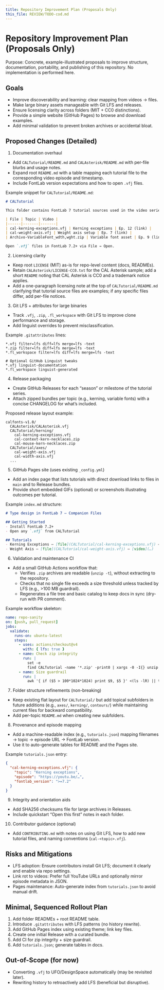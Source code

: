 ```yaml
---
title: Repository Improvement Plan (Proposals Only)
this_file: REVIEW/TODO-cod.md
---
```


# Repository Improvement Plan (Proposals Only)

Purpose: Concrete, example-illustrated proposals to improve structure, documentation, portability, and publishing of this repository. No implementation is performed here.

## Goals

- Improve discoverability and learning: clear mapping from videos → files.
- Make large binary assets manageable with Git LFS and releases.
- Ensure licensing clarity across folders (MIT + CC0 distinctions).
- Provide a simple website (GitHub Pages) to browse and download examples.
- Add minimal validation to prevent broken archives or accidental bloat.

## Proposed Changes (Detailed)

1) Documentation overhaul
- Add `CALTutorial/README.md` and `CALAsterisk/README.md` with per-file blurbs and usage notes.
- Expand root `README.md` with a table mapping each tutorial file to the corresponding video episode and timestamp.
- Include FontLab version expectations and how to open `.vfj` files.

Example snippet for `CALTutorial/README.md`:

```md
# CALTutorial

This folder contains FontLab 7 tutorial sources used in the video series.

| File | Topic | Video |
|------|-------|-------|
| cal-kerning-exceptions.vfj | Kerning exceptions | Ep. 12 (link) |
| cal-weight-axis.vfj | Weight axis setup | Ep. 7 (link) |
| Archivo-VariableFont_wdth,wght.zip | Variable font asset | Ep. 9 (link) |

Open `.vfj` files in FontLab 7.2+ via File → Open.
```

2) Licensing clarity
- Keep root `LICENSE` (MIT) as-is for repo-level content (docs, READMEs).
- Retain `CALAsterisk/LICENSE-CC0.txt` for the CAL Asterisk sample; add a short `README` noting that CAL Asterisk is CC0 and a trademark notice applies.
- Add a one-paragraph licensing note at the top of `CALTutorial/README.md` clarifying that tutorial source files are examples; if any specific files differ, add per-file notices.

3) Git LFS + attributes for large binaries
- Track `.vfj`, `.zip`, `.fl_workspace` with Git LFS to improve clone performance and storage.
- Add linguist overrides to prevent misclassification.

Example `.gitattributes` lines:

```
*.vfj filter=lfs diff=lfs merge=lfs -text
*.zip filter=lfs diff=lfs merge=lfs -text
*.fl_workspace filter=lfs diff=lfs merge=lfs -text

# Optional GitHub Linguist tweaks
*.vfj linguist-documentation
*.fl_workspace linguist-generated
```

4) Release packaging
- Create GitHub Releases for each “season” or milestone of the tutorial series.
- Attach zipped bundles per topic (e.g., kerning, variable fonts) with a concise CHANGELOG for what’s included.

Proposed release layout example:

```
calfonts-v1.0/
  CALAsterisk/CALAsterisk.vfj
  CALTutorial/kerning/
    cal-kerning-exceptions.vfj
    cal-context-kern-necklaces.zip
    cal-mouse-kern-necklaces.zip
  CALTutorial/axes/
    cal-weight-axis.vfj
    cal-width-axis.vfj
  ...
```

5) GitHub Pages site (uses existing `_config.yml`)
- Add an index page that lists tutorials with direct download links to files in `main` and to Release bundles.
- Provide short embedded GIFs (optional) or screenshots illustrating outcomes per tutorial.

Example `index.md` structure:

```md
# Type design in FontLab 7 – Companion Files

## Getting Started
- Install FontLab 7.2+
- Open any `.vfj` from CALTutorial

## Tutorials
- Kerning Exceptions — [file](CALTutorial/cal-kerning-exceptions.vfj) — [video](…)
- Weight Axis — [file](CALTutorial/cal-weight-axis.vfj) — [video](…)
```

6) Validation and maintenance CI
- Add a small GitHub Actions workflow that:
  - Verifies `.zip` archives are readable (`unzip -t`), without extracting to the repository.
  - Checks that no single file exceeds a size threshold unless tracked by LFS (e.g., >100 MB guardrail).
  - Regenerates a file tree and basic catalog to keep docs in sync (dry-run with PR comment).

Example workflow skeleton:

```yaml
name: repo-sanity
on: [push, pull_request]
jobs:
  validate:
    runs-on: ubuntu-latest
    steps:
      - uses: actions/checkout@v4
        with: { lfs: true }
      - name: Check zip integrity
        run: |
          set -e
          find CALTutorial -name '*.zip' -print0 | xargs -0 -I{} unzip -t {}
      - name: Size guardrail
        run: |
          awk '{ if ($5 > 100*1024*1024) print $9, $5 }' <(ls -lR) || true
```

7) Folder structure refinements (non-breaking)
- Keep existing flat layout for `CALTutorial/` but add topical subfolders in future additions (e.g., `axes/`, `kerning/`, `contours/`) while maintaining current files for backward compatibility.
- Add per-topic `README.md` when creating new subfolders.

8) Provenance and episode mapping
- Add a machine-readable index (e.g., `tutorials.json`) mapping filenames → topic → episode URL → FontLab version.
- Use it to auto-generate tables for README and the Pages site.

Example `tutorials.json` entry:

```json
{
  "cal-kerning-exceptions.vfj": {
    "topic": "Kerning exceptions",
    "episode": "https://youtu.be/…",
    "fontlab_version": ">=7.2"
  }
}
```

9) Integrity and orientation aids
- Add SHA256 checksums file for large archives in Releases.
- Include quickstart “Open this first” notes in each folder.

10) Contributor guidance (optional)
- Add `CONTRIBUTING.md` with notes on using Git LFS, how to add new tutorial files, and naming conventions (`cal-<topic>.vfj`).

## Risks and Mitigations

- LFS adoption: Ensure contributors install Git LFS; document it clearly and enable via repo settings.
- Link rot to videos: Prefer full YouTube URLs and optionally mirror episode metadata in JSON.
- Pages maintenance: Auto-generate index from `tutorials.json` to avoid manual drift.

## Minimal, Sequenced Rollout Plan

1. Add folder READMEs + root README table.
2. Introduce `.gitattributes` with LFS patterns (no history rewrite).
3. Add GitHub Pages index using existing theme; link key files.
4. Create one initial Release with a curated bundle.
5. Add CI for zip integrity + size guardrail.
6. Add `tutorials.json`; generate tables in docs.

## Out-of-Scope (for now)

- Converting `.vfj` to UFO/DesignSpace automatically (may be revisited later).
- Rewriting history to retroactively add LFS (beneficial but disruptive).

